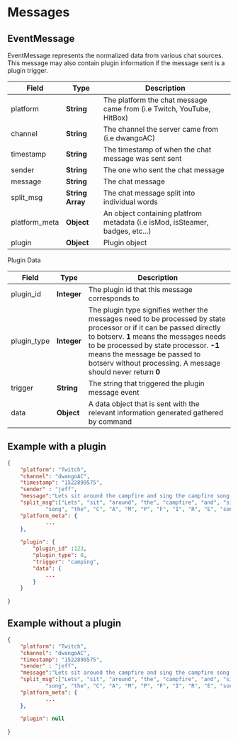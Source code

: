 # Messages


## EventMessage

EventMessage represents the normalized data from various chat sources. This
message may also contain plugin information if the message sent is a plugin
trigger.

| Field           |Type             | Description|
| ---------       |-----            |---------   |
| platform        | **String**      | The platform the chat message came from (i.e Twitch, YouTube, HitBox) |
| channel         | **String**      | The channel the server came from (i.e dwangoAC) |
| timestamp       | **String**      | The timestamp of when the chat message was sent sent |
| sender          | **String**      | The one who sent the chat message |
| message         | **String**      | The chat message |
| split_msg       | **String Array**| The chat message split into individual words|
| platform_meta   | **Object**      | An object containing platfrom metadata (i.e isMod, isSteamer, badges, etc...)
| plugin          | **Object**      | Plugin object

Plugin Data

| Field           |Type             | Description|
| ---------       |-----            |---------   |
| plugin_id       | **Integer**     | The plugin id that this message corresponds to
| plugin_type     | **Integer**     | The plugin type signifies wether the messages need to be processed by state processor or if it can be passed directly to botserv. **1** means the messages needs to be processed by state processor. **-1** means the message be passed to botserv without processing. A message should never return **0**
| trigger         | **String**      | The string that triggered the plugin message event
| data            | **Object**      | A data object that is sent with the relevant information generated gathered by command

## Example with a plugin
```json
{
	"platform": "Twitch",
	"channel": "dwangoAC",
	"timestamp": "1522899575",
	"sender" : "jeff",
	"message":"Lets sit around the campfire and sing the campfire song the C A M P F I R E song",
	"split_msg":["Lets", "sit", "around", "the", "campfire", "and", "sing", "the", "campfire", 
			"song", "the", "C", "A", "M", "P", "F", "I", "R", "E", "song"],
	"platform_meta": {
        	...
	},
	
	"plugin": {
		"plugin_id" :123,
		"plugin_type": 0,
		"trigger": "camping",
		"data": {
			...
		}
	}
	
}
```

## Example without a plugin
```json
{
	"platform": "Twitch",
	"channel": "dwangoAC",
	"timestamp": "1522899575",
	"sender" : "jeff",
	"message":"Lets sit around the campfire and sing the campfire song the C A M P F I R E song",
	"split_msg":["Lets", "sit", "around", "the", "campfire", "and", "sing", "the", "campfire", 
			"song", "the", "C", "A", "M", "P", "F", "I", "R", "E", "song"],
	"platform_meta": {
        	...
	},
	
	"plugin": null
	
}
```